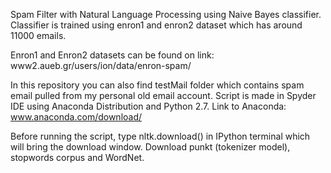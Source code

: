 Spam Filter with Natural Language Processing using Naive Bayes classifier.
Classifier is trained using enron1 and enron2 dataset which has around 11000 emails.

Enron1 and Enron2 datasets can be found on link:
www2.aueb.gr/users/ion/data/enron-spam/

In this repository you can also find testMail folder which contains spam email pulled from my personal old email account.
Script is made in Spyder IDE using Anaconda Distribution and Python 2.7. Link to Anaconda: www.anaconda.com/download/

Before running the script, type nltk.download() in IPython terminal which will bring the download window. Download punkt (tokenizer model), stopwords corpus and WordNet.
